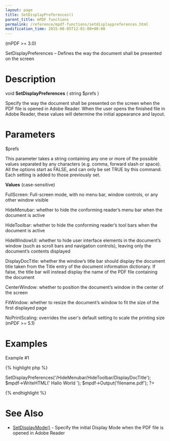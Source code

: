 ```yaml
---
layout: page
title: SetDisplayPreferences()
parent_title: mPDF functions
permalink: /reference/mpdf-functions/setdisplaypreferences.html
modification_time: 2015-08-05T12:01:00+00:00
---
```


(mPDF >= 3.0)

SetDisplayPreferences – Defines the way the document shall be presented on the screen

# Description

void **SetDisplayPreferences** ( string <span class="parameter">$prefs</span> )

Specify the way the document shall be presented on the screen when the PDF file is opened in Adobe Reader. When the user opens the finished file in Adobe Reader, these values will determine the initial appearance and layout.

# Parameters

<span class="parameter">$prefs</span>

This parameter takes a string containing any one or more of the possible values separated by any characters (e.g. comma, forward slash or space). All the options start as <span class="smallblock">FALSE</span>, and can only be set <span class="smallblock">TRUE</span> by this command. Each setting is added to those previously set.

**Values** (case-sensitive)

FullScreen: Full-screen mode, with no menu bar, window controls, or any other window visible

HideMenubar: whether to hide the conforming reader’s menu bar when the document is active

HideToolbar: whether to hide the conforming reader’s tool bars when the document is active

HideWindowUI: whether to hide user interface elements in the document’s window (such as scroll bars and navigation controls), leaving only the document’s contents displayed

DisplayDocTitle: whether the window’s title bar should display the document title taken from the Title entry of the document information dictionary. If false, the title bar will instead display the name of the PDF file containing the document

CenterWindow: whether to position the document’s window in the center of the screen

FitWindow: whether to resize the document’s window to fit the size of the first displayed page

NoPrintScaling: overrides the user's default setting to scale the printing size (mPDF >= 5.1)

# Examples

Example #1

{% highlight php %}
<?php

$mpdf = new mPDF();

$mpdf->SetDisplayPreferences('/HideMenubar/HideToolbar/DisplayDocTitle');

$mpdf->WriteHTML('
Hallo World
');

$mpdf->Output('filename.pdf');

?>
{% endhighlight %}

# See Also

<ul>
<li class="manual_boxlist"><a href="{{ "/reference/mpdf-functions/setdisplaymode.html" | prepend: site.baseurl }}">SetDisplayMode()</a> - Specify the initial Display Mode when the PDF file is opened in Adobe Reader</li>
</ul>

